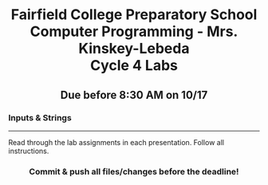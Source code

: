 <h1 align="center">
    Fairfield College Preparatory School<br>
    Computer Programming - Mrs. Kinskey-Lebeda<br>
    Cycle 4 Labs
</h1>

<h2 align="center">Due before 8:30 AM on 10/17 </h2>

### Inputs & Strings
---
Read through the lab assignments in each presentation. Follow all instructions.

<h3 align="center">Commit & push all files/changes before the deadline!</h3>
